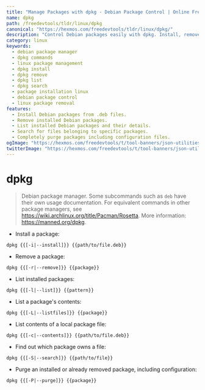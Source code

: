 ```yaml
---
title: "Manage Packages with dpkg - Debian Package Control | Online Free DevTools by Hexmos"
name: dpkg
path: /freedevtools/tldr/linux/dpkg
canonical: "https://hexmos.com/freedevtools/tldr/linux/dpkg/"
description: "Control Debian packages easily with dpkg. Install, remove, list, and manage packages via command line. Free online tool, no registration required."
category: linux
keywords:
  - debian package manager
  - dpkg commands
  - linux package management
  - dpkg install
  - dpkg remove
  - dpkg list
  - dpkg search
  - package installation linux
  - debian package control
  - linux package removal
features:
  - Install Debian packages from .deb files.
  - Remove installed Debian packages.
  - List installed Debian packages and their details.
  - Search for files belonging to specific packages.
  - Completely purge packages including configuration files.
ogImage: "https://hexmos.com/freedevtools/t/tool-banners/json-utilities-banner.png"
twitterImage: "https://hexmos.com/freedevtools/t/tool-banners/json-utilities-banner.png"
---
```


# dpkg

> Debian package manager.
> Some subcommands such as `deb` have their own usage documentation.
> For equivalent commands in other package managers, see <https://wiki.archlinux.org/title/Pacman/Rosetta>.
> More information: <https://manned.org/dpkg>.

- Install a package:

`dpkg {{[-i|--install]}} {{path/to/file.deb}}`

- Remove a package:

`dpkg {{[-r|--remove]}} {{package}}`

- List installed packages:

`dpkg {{[-l|--list]}} {{pattern}}`

- List a package's contents:

`dpkg {{[-L|--listfiles]}} {{package}}`

- List contents of a local package file:

`dpkg {{[-c|--contents]}} {{path/to/file.deb}}`

- Find out which package owns a file:

`dpkg {{[-S|--search]}} {{path/to/file}}`

- Purge an installed or already removed package, including configuration:

`dpkg {{[-P|--purge]}} {{package}}`
